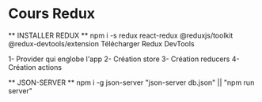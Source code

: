 # Cours Redux

** INSTALLER REDUX **
npm i -s redux react-redux @reduxjs/toolkit @redux-devtools/extension
Télécharger Redux DevTools

1- Provider qui englobe l'app
2- Création store
3- Création reducers
4- Création actions

** JSON-SERVER **
npm i -g json-server
"json-server db.json" || "npm run server"
